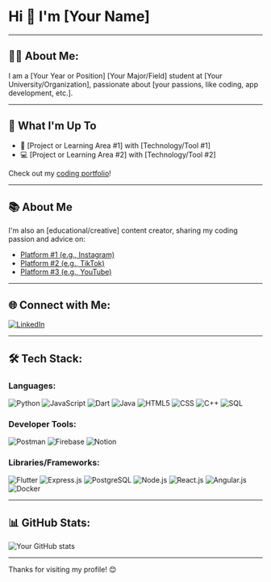 # Hi 👋 I'm [Your Name]

---

## 🧑‍💻 About Me:
I am a [Your Year or Position] [Your Major/Field] student at [Your University/Organization], passionate about [your passions, like coding, app development, etc.].

---

## 🚀 What I'm Up To
- 🌱 [Project or Learning Area #1] with [Technology/Tool #1]
- 💻 [Project or Learning Area #2] with [Technology/Tool #2]

Check out my [coding portfolio](your-portfolio-link)!

---

## 📚 About Me
I'm also an [educational/creative] content creator, sharing my coding passion and advice on:

- [Platform #1 (e.g., Instagram)](your-link-1)
- [Platform #2 (e.g., TikTok)](your-link-2)
- [Platform #3 (e.g., YouTube)](your-link-3)

---

## 🌐 Connect with Me:
[![LinkedIn](https://img.shields.io/badge/LinkedIn-YourLinkedInName-blue?style=flat-square&logo=linkedin)](your-linkedin-link)

---

## 🛠️ Tech Stack:
### Languages:
![Python](https://img.shields.io/badge/Python-3776AB?style=flat-square&logo=python&logoColor=white)
![JavaScript](https://img.shields.io/badge/JavaScript-F7DF1E?style=flat-square&logo=javascript&logoColor=black)
![Dart](https://img.shields.io/badge/Dart-0175C2?style=flat-square&logo=dart&logoColor=white)
![Java](https://img.shields.io/badge/Java-007396?style=flat-square&logo=java&logoColor=white)
![HTML5](https://img.shields.io/badge/HTML5-E34F26?style=flat-square&logo=html5&logoColor=white)
![CSS](https://img.shields.io/badge/CSS-1572B6?style=flat-square&logo=css3&logoColor=white)
![C++](https://img.shields.io/badge/C%2B%2B-00599C?style=flat-square&logo=c%2B%2B&logoColor=white)
![SQL](https://img.shields.io/badge/SQL-4479A1?style=flat-square&logo=postgresql&logoColor=white)

### Developer Tools:
![Postman](https://img.shields.io/badge/Postman-FF6C37?style=flat-square&logo=postman&logoColor=white)
![Firebase](https://img.shields.io/badge/Firebase-FFCA28?style=flat-square&logo=firebase&logoColor=black)
![Notion](https://img.shields.io/badge/Notion-000000?style=flat-square&logo=notion&logoColor=white)

### Libraries/Frameworks:
![Flutter](https://img.shields.io/badge/Flutter-02569B?style=flat-square&logo=flutter&logoColor=white)
![Express.js](https://img.shields.io/badge/Express.js-000000?style=flat-square&logo=express&logoColor=white)
![PostgreSQL](https://img.shields.io/badge/PostgreSQL-336791?style=flat-square&logo=postgresql&logoColor=white)
![Node.js](https://img.shields.io/badge/Node.js-339933?style=flat-square&logo=node.js&logoColor=white)
![React.js](https://img.shields.io/badge/React-61DAFB?style=flat-square&logo=react&logoColor=black)
![Angular.js](https://img.shields.io/badge/Angular.js-DD0031?style=flat-square&logo=angular&logoColor=white)
![Docker](https://img.shields.io/badge/Docker-2496ED?style=flat-square&logo=docker&logoColor=white)

---

## 📊 GitHub Stats:
![Your GitHub stats](https://github-readme-stats.vercel.app/api?username=yourusername&show_icons=true&theme=dark)

---

<!-- Optional Footer Message -->
Thanks for visiting my profile! 😊



<!--
**richmond003/richmond003** is a ✨ _special_ ✨ repository because its `README.md` (this file) appears on your GitHub profile.

Here are some ideas to get you started:

- 🔭 I’m currently working on ...
- 🌱 I’m currently learning ...
- 👯 I’m looking to collaborate on ...
- 🤔 I’m looking for help with ...
- 💬 Ask me about ...
- 📫 How to reach me: ...
- 😄 Pronouns: ...
- ⚡ Fun fact: ...
-->
